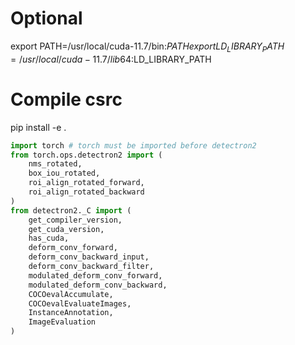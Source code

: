 # Optional 
export PATH=/usr/local/cuda-11.7/bin:$PATH
export LD_LIBRARY_PATH=/usr/local/cuda-11.7/lib64:$LD_LIBRARY_PATH
# Compile csrc
pip install -e .

```python
import torch # torch must be imported before detectron2
from torch.ops.detectron2 import (
    nms_rotated,
    box_iou_rotated,
    roi_align_rotated_forward,
    roi_align_rotated_backward
)
from detectron2._C import (
    get_compiler_version,
    get_cuda_version,
    has_cuda,
    deform_conv_forward,
    deform_conv_backward_input,
    deform_conv_backward_filter,
    modulated_deform_conv_forward,
    modulated_deform_conv_backward,
    COCOevalAccumulate,
    COCOevalEvaluateImages,
    InstanceAnnotation,
    ImageEvaluation
)

```